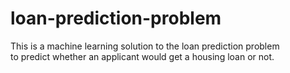 # loan-prediction-problem
This is a machine learning solution to the loan prediction problem <br/>
to predict whether an applicant would get a housing loan or not.
